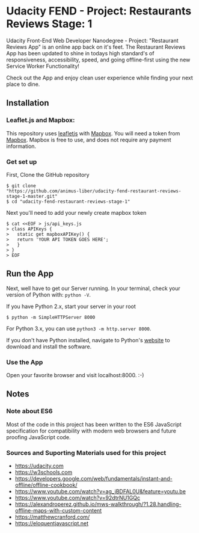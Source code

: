 
# Udacity FEND - Project: Restaurants Reviews Stage: 1
Udacity Front-End Web Developer Nanodegree - Project: "Restaurant Reviews App"
is an online app back on it's feet.
The Restaurant Reviews App has been updated to shine in todays high standard's
of responsiveness, accessibility, speed, and going offline-first using the new
Service Worker Functionality!

Check out the App and enjoy clean user experience while finding your next
place to dine.

## Installation
### Leaflet.js and Mapbox:

This repository uses [leafletjs](https://leafletjs.com/) with [Mapbox](https://www.mapbox.com/). You will need a token from [Mapbox](https://www.mapbox.com/). Mapbox is free to use, and does not require any payment information.

### Get set up
First, Clone the GitHub repository
```
$ git clone
"https://github.com/animus-liber/udacity-fend-restaurant-reviews-stage-1-master.git"
$ cd "udacity-fend-restaurant-reviews-stage-1"
```
Next you'll need to add your newly create mapbox token
```
$ cat <<EOF > js/api_keys.js
> class APIKeys {
>   static get mapboxAPIKey() {
>   return 'YOUR API TOKEN GOES HERE';
>   }
> }
> EOF
```

## Run the App
Next, well have to get our Server running.
In your terminal, check your version of Python with: `python -V`.

If you have Python 2.x, start your server in your root

`$ python -m SimpleHTTPServer 8000`

For Python 3.x, you can use `python3 -m http.server 8000`.

If you don't have Python installed, navigate to Python's [website](https://www.python.org/) to download and install the software.

### Use the App
Open your favorite browser and visit localhost:8000. :-)

## Notes
### Note about ES6
Most of the code in this project has been written to the ES6 JavaScript specification for compatibility with modern web browsers and future proofing JavaScript code.

### Sources and Suporting Materials used for this project
 - https://udacity.com
 - https://w3schools.com
 - https://developers.google.com/web/fundamentals/instant-and-offline/offline-cookbook/
 - https://www.youtube.com/watch?v=ag_jBDFAL0U&feature=youtu.be
 - https://www.youtube.com/watch?v=92dtrNU1GQc
 - https://alexandroperez.github.io/mws-walkthrough/?1.28.handling-offline-maps-with-custom-content
 - https://matthewcranford.com/
 - https://eloquentjavascript.net
